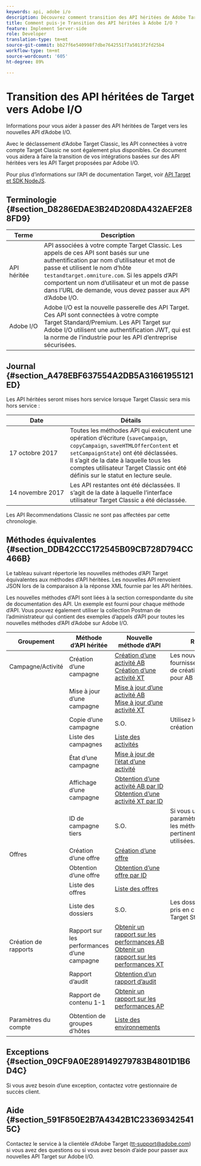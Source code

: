 ```yaml
---
keywords: api, adobe i/o
description: Découvrez comment transition des API héritées de Adobe Target Classic aux nouvelles API de Adobe I/O.
title: Comment puis-je Transition des API héritées à Adobe I/O ?
feature: Implement Server-side
role: Developer
translation-type: tm+mt
source-git-commit: bb27f6e540998f7dbe7642551f7a5013f2fd25b4
workflow-type: tm+mt
source-wordcount: '605'
ht-degree: 89%

---
```



# Transition des API héritées de Target vers Adobe I/O

Informations pour vous aider à passer des API héritées de Target vers les nouvelles API d’Adobe I/O.

Avec le déclassement d’Adobe Target Classic, les API connectées à votre compte Target Classic ne sont également plus disponibles. Ce document vous aidera à faire la transition de vos intégrations basées sur des API héritées vers les API Target proposées par Adobe I/O.

Pour plus d’informations sur l’API de documentation Target, voir [API Target et SDK NodeJS](/help/c-implementing-target/c-api-and-sdk-overview/api-and-sdk-overview.md#concept_5718EC1FF2ED4436935D0BCCD7AA29A6).

## Terminologie {#section_D8286EDAE3B24D208DA432AEF2E88FD9}

| Terme | Description |
|--- |--- |
| API héritée | API associées à votre compte Target Classic. Les appels de ces API sont basés sur une authentification par nom d’utilisateur et mot de passe et utilisent le nom d’hôte `testandtarget.omniture.com`. Si les appels d’API comportent un nom d’utilisateur et un mot de passe dans l’URL de demande, vous devez passer aux API d’Adobe I/O. |
| Adobe I/O | Adobe I/O est la nouvelle passerelle des API Target. Ces API sont connectées à votre compte Target Standard/Premium. Les API Target sur Adobe I/O utilisent une authentification JWT, qui est la norme de l’industrie pour les API d’entreprise sécurisées. |

## Journal {#section_A478EBF637554A2DB5A31661955121ED}

Les API héritées seront mises hors service lorsque Target Classic sera mis hors service :

| Date | Détails |
|--- |--- |
| 17 octobre 2017 | Toutes les méthodes API qui exécutent une opération d’écriture (`saveCampaign`, `copyCampaign`, `saveHTMLOfferContent` et `setCampaignState`) ont été déclassées.<br>Il s’agit de la date à laquelle tous les comptes utilisateur Target Classic ont été définis sur le statut en lecture seule. |
| 14 novembre 2017 | Les API restantes ont été déclassées. Il s’agit de la date à laquelle l’interface utilisateur Target Classic a été déclassée. |

Les API Recommendations Classic ne sont pas affectées par cette chronologie.

## Méthodes équivalentes  {#section_DDB42CCC172545B09CB728D794CC466B}

Le tableau suivant répertorie les nouvelles méthodes d’API Target équivalentes aux méthodes d’API héritées. Les nouvelles API renvoient JSON lors de la comparaison à la réponse XML fournie par les API héritées.

Les nouvelles méthodes d’API sont liées à la section correspondante du site de documentation des API. Un exemple est fourni pour chaque méthode d’API. Vous pouvez également utiliser la collection Postman de l’administrateur qui contient des exemples d’appels d’API pour toutes les nouvelles méthodes d’API d’Adobe sur Adobe I/O.

| Groupement | Méthode d’API héritée | Nouvelle méthode d’API | Remarques |
|--- |--- |--- |--- |
| Campagne/Activité | Création d’une campagne | [Création d’une activité AB](http://developers.adobetarget.com/api/#create-ab-activity)<br>[Création d’une activité XT](http://developers.adobetarget.com/api/#create-xt-activity) | Les nouvelles API fournissent des méthodes de création distinctes pour AB et XT. |
|  | Mise à jour d’une campagne | [Mise à jour d’une activité AB](http://developers.adobetarget.com/api/#update-ab-activity)<br>[Mise à jour d’une activité XT](http://developers.adobetarget.com/api/#update-xt-activity) |  |
|  | Copie d’une campagne | S.O. | Utilisez les API de création d’activités. |
|  | Liste des campagnes | [Liste des activités](http://developers.adobetarget.com/api/#list-activities) |  |
|  | État d’une campagne | [Mise à jour de l’état d’une activité](http://developers.adobetarget.com/api/#update-activity-state) |  |
|  | Affichage d’une campagne | [Obtention d’une activité AB par ID](http://developers.adobetarget.com/api/#get-ab-activity-by-id)<br>[Obtention d’une activité XT par ID](http://developers.adobetarget.com/api/#get-xt-activity-by-id) |  |
|  | ID de campagne tiers | S.O. | Si vous utilisez un paramètre thirdpartyID, les méthodes d’activité pertinentes peuvent être utilisées. |
| Offres | Création d’une offre | [Création d’une offre](http://developers.adobetarget.com/api/#create-offer) |  |
|  | Obtention d’une offre | [Obtention d’une offre par ID](http://developers.adobetarget.com/api/#get-offer-by-id) |  |
|  | Liste des offres | [Liste des offres](http://developers.adobetarget.com/api/#list-offers) |  |
|  | Liste des dossiers | S.O. | Les dossiers ne sont pas pris en charge dans Target Standard/Premium. |
| Création de rapports | Rapport sur les performances d’une campagne | [Obtenir un rapport sur les performances AB](http://developers.adobetarget.com/api/#get-ab-performance-report)<br>[Obtenir un rapport sur les performances XT](http://developers.adobetarget.com/api/#get-xt-performance-report) |  |
|  | Rapport d’audit | [Obtention d’un rapport d’audit](http://developers.adobetarget.com/api/#get-audit-report) |  |
|  | Rapport de contenu 1-1 | [Obtenir un rapport sur les performances AP](http://developers.adobetarget.com/api/#get-ap-activity-performance-report) |  |
| Paramètres du compte | Obtention de groupes d’hôtes | [Liste des environnements](http://developers.adobetarget.com/api/#list-environments) |  |

## Exceptions {#section_09CF9A0E289149279783B4801D1B6D4C}

Si vous avez besoin d’une exception, contactez votre gestionnaire de succès client.

## Aide  {#section_591F850E2B7A4342B1C233693425415C}

Contactez le service à la clientèle d’Adobe Target (tt-support@adobe.com) si vous avez des questions ou si vous avez besoin d’aide pour passer aux nouvelles API Target sur Adobe I/O.
